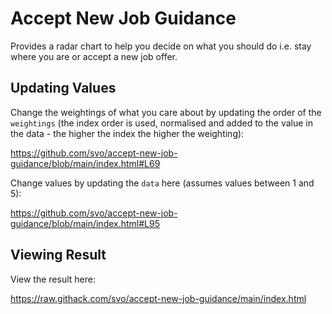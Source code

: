 # Accept New Job Guidance

Provides a radar chart to help you decide on what you should do i.e. stay where you are or accept a new job offer.

## Updating Values

Change the weightings of what you care about by updating the order of the `weightings` (the index order is used, normalised and added to the value in the data - the higher the index the higher the weighting):

  https://github.com/svo/accept-new-job-guidance/blob/main/index.html#L69

Change values by updating the `data` here (assumes values between 1 and 5):

  https://github.com/svo/accept-new-job-guidance/blob/main/index.html#L95

## Viewing Result

View the result here:

  https://raw.githack.com/svo/accept-new-job-guidance/main/index.html
